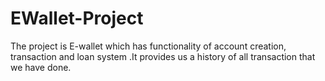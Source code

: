 # EWallet-Project
The project is E-wallet which has functionality of  account creation, transaction and loan system .It provides us a history of all transaction that we have done.
